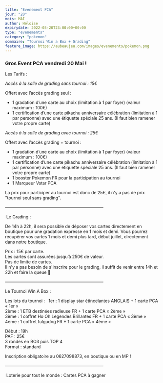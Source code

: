 ```yaml
---
title: "Evenement PCA"
jour: "20"
mois: MAI
author: Héloïse
expirydate: 2022-05-20T23:00:00+00:00
type: "evenements"
category: "pokemon"
sommaire: "Tournoi Win a Box + Grading"
feature_image: https://aubeaujeu.com/images/evenements/pokemon.png
---
```

### Gros Event PCA vendredi 20 Mai !


Les Tarifs :


*Accès à la salle de grading sans tournoi : 15€*

Offert avec l’accès grading seul : <br>
- 1 gradation d’une carte au choix (limitation à 1 par foyer) (valeur maximum : 100€) <br>
- 1 certification d’une carte pikachu anniversaire célébration (limitation à 1 par personne) avec une étiquette spéciale 25 ans. (Il faut bien ramener votre propre carte) <br>

*Accès à la salle de grading avec tournoi : 25€*

Offert avec l’accès grading + tournoi : <br>
- 1 gradation d’une carte au choix (limitation à 1 par foyer) (valeur maximum : 100€) <br>
- 1 certification d’une carte pikachu anniversaire célébration (limitation à 1 par personne) avec une étiquette spéciale 25 ans. (Il faut bien ramener votre propre carte) <br>
- 1 booster Pokemon FR pour la participation au tournoi <br>
- 1 Marqueur Vstar PCA <br>

La prix pour participer au tournoi est donc de 25€, il n'y a pas de prix "tournoi seul sans grading". <br>

———————————————————————

 Le Grading :   <br>

De 14h à 22h, il sera possible de déposer vos cartes directement en boutique pour une gradation expresse en 1 mois et demi.
Vous pourrez récupérer vos cartes 1 mois et demi plus tard, début juillet, directement dans notre boutique.  <br>

Prix : 15€ par carte.  <br>
Les cartes sont assurées jusqu’à 250€ de valeur. <br>
Pas de limite de cartes.  <br>
Il n'y a pas besoin de s'inscrire pour le grading, il suffit de venir entre 14h et 22h et faire la queue 🙂 <br>

———————————————————————

Le Tournoi Win A Box :  

Les lots du tournoi :
  1er : 1 display star étincelantes ANGLAIS + 1 carte PCA « 1er » <br>
2ème : 1 ETB destinées radieuse FR + 1 carte PCA « 2ème »  <br>
3ème : 1 coffret Ho Oh Legendes Brillantes FR + 1 carte PCA « 3ème »  <br>
4ème : 1 coffret fulgudog FR + 1 carte PCA « 4ème » <br>

Début : 19h <br>
PAF : 25€ <br>
3 rondes en BO3 puis TOP 4 <br>
Format : standard <br>

Inscription obligatoire au 0627098873, en boutique ou en MP !

———————————————————————

 Loterie pour tout le monde :
Cartes PCA à gagner
